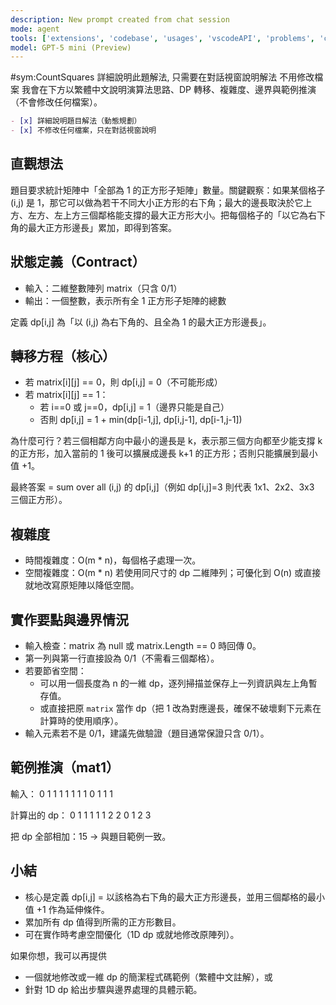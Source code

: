 ```yaml
---
description: New prompt created from chat session
mode: agent
tools: ['extensions', 'codebase', 'usages', 'vscodeAPI', 'problems', 'changes', 'testFailure', 'terminalSelection', 'terminalLastCommand', 'fetch', 'findTestFiles', 'searchResults', 'githubRepo', 'runTests', 'runTasks', 'editFiles', 'runNotebooks', 'search', 'new']
model: GPT-5 mini (Preview)
---
```

<user>
#sym:CountSquares  詳細說明此題解法, 只需要在對話視窗說明解法 不用修改檔案
</user>
<assistant>
我會在下方以繁體中文說明演算法思路、DP 轉移、複雜度、邊界與範例推演（不會修改任何檔案）。

```markdown
- [x] 詳細說明題目解法（動態規劃）
- [x] 不修改任何檔案，只在對話視窗說明
```

## 直觀想法
題目要求統計矩陣中「全部為 1 的正方形子矩陣」數量。關鍵觀察：如果某個格子 (i,j) 是 1，那它可以做為若干不同大小正方形的右下角；最大的邊長取決於它上方、左方、左上方三個鄰格能支撐的最大正方形大小。把每個格子的「以它為右下角的最大正方形邊長」累加，即得到答案。

## 狀態定義（Contract）
- 輸入：二維整數陣列 matrix（只含 0/1）
- 輸出：一個整數，表示所有全 1 正方形子矩陣的總數

定義 dp[i,j] 為「以 (i,j) 為右下角的、且全為 1 的最大正方形邊長」。

## 轉移方程（核心）
- 若 matrix[i][j] == 0，則 dp[i,j] = 0（不可能形成）
- 若 matrix[i][j] == 1：
  - 若 i==0 或 j==0，dp[i,j] = 1（邊界只能是自己）
  - 否則 dp[i,j] = 1 + min(dp[i-1,j], dp[i,j-1], dp[i-1,j-1])

為什麼可行？若三個相鄰方向中最小的邊長是 k，表示那三個方向都至少能支撐 k 的正方形，加入當前的 1 後可以擴展成邊長 k+1 的正方形；否則只能擴展到最小值 +1。

最終答案 = sum over all (i,j) 的 dp[i,j]（例如 dp[i,j]=3 則代表 1x1、2x2、3x3 三個正方形）。

## 複雜度
- 時間複雜度：O(m * n)，每個格子處理一次。
- 空間複雜度：O(m * n) 若使用同尺寸的 dp 二維陣列；可優化到 O(n) 或直接就地改寫原矩陣以降低空間。

## 實作要點與邊界情況
- 輸入檢查：matrix 為 null 或 matrix.Length == 0 時回傳 0。
- 第一列與第一行直接設為 0/1（不需看三個鄰格）。
- 若要節省空間：
  - 可以用一個長度為 n 的一維 dp，逐列掃描並保存上一列資訊與左上角暫存值。
  - 或直接把原 `matrix` 當作 dp（把 1 改為對應邊長，確保不破壞剩下元素在計算時的使用順序）。
- 輸入元素若不是 0/1，建議先做驗證（題目通常保證只含 0/1）。

## 範例推演（mat1）
輸入：
0 1 1 1
1 1 1 1
0 1 1 1

計算出的 dp：
0 1 1 1
1 1 2 2
0 1 2 3

把 dp 全部相加：15 → 與題目範例一致。

## 小結
- 核心是定義 dp[i,j] = 以該格為右下角的最大正方形邊長，並用三個鄰格的最小值 +1 作為延伸條件。
- 累加所有 dp 值得到所需的正方形數目。
- 可在實作時考慮空間優化（1D dp 或就地修改原陣列）。

如果你想，我可以再提供
- 一個就地修改或一維 dp 的簡潔程式碼範例（繁體中文註解），或
- 針對 1D dp 給出步驟與邊界處理的具體示範。
</assistant>
